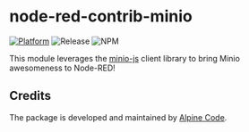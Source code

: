 # node-red-contrib-minio

[![Platform](https://img.shields.io/badge/platform-Node--RED-red)](https://nodered.org)
![Release](https://img.shields.io/npm/v/@alpine-code/node-red-contrib-minio.svg)
![NPM](https://img.shields.io/npm/dm/@alpine-code/node-red-contrib-minio.svg)

This module leverages the [minio-js](https://github.com/minio/minio-js) client library to bring Minio awesomeness to Node-RED!

## Credits

The package is developed and maintained by [Alpine Code](https://www.alpine-code.com/).